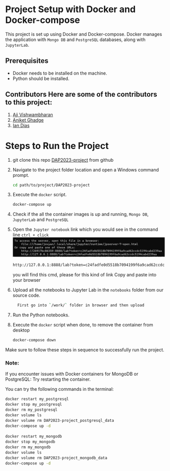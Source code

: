# Project Setup with Docker and Docker-compose

This project is set up using Docker and Docker-compose. Docker manages the application with `Mongo DB` and `PostgreSQL` databases, along with `JupyterLab`.

## Prerequisites
- Docker needs to be installed on the machine.
- Python should be installed.

## Contributors Here are some of the contributors to this project: 
1. [Aji Vishwambharan](https://github.com/ajivishnci)
2. [Aniket Ghadge](https://github.com/AniketLL)
3. [Ian Dias](https://github.com/Ian3000Dias)

# Steps to Run the Project

1. git clone this repo [DAP2023-project](https://github.com/ajivishnci/DAP2023-project.git) from github

2. Navigate to the project folder location and open a Windows command prompt.

    ```bash
    cd path/to/project/DAP2023-project
    ```

3. Execute the `docker` script.

    ```bash
    docker-compose up
    ```

4. Check if the all the container images is up and running, `Mongo DB`, `JupyterLab` and `PostgreSQL`

5. Open the `Jupyter notebook` link which you would see in the command line `ctrl + click`
![Alt text](image.png)
    ```bash
    http://127.0.0.1:8888/lab?token=c24fadfe0d5518b7094199f6a9cad62ccdc5194cabd239aa
    ```
    you will find this cmd, please for this kind of link
    Copy and paste into your browser
6. Upload all the notebooks to Jupyter Lab in the `notebooks`  folder from our source code.
    ```bash
      First go into `/work/` folder in browser and then upload
    ```
7. Run the Python notebooks.

8. Execute the `docker` script when done, to remove the container from desktop

    ```bash
    docker-compose down
    ```

Make sure to follow these steps in sequence to successfully run the project.

### Note:
If you encounter issues with Docker containers for MongoDB or PostgreSQL:
Try restarting the container.

You can try the following commands in the terminal:

```bash
docker restart my_postgresql
docker stop my_postgresql
docker rm my_postgresql
docker volume ls
docker volume rm DAP2023-project_postgresql_data
docker-compose up -d

docker restart my_mongodb
docker stop my_mongodb
docker rm my_mongodb
docker volume ls
docker volume rm DAP2023-project_mongodb_data
docker-compose up -d
```